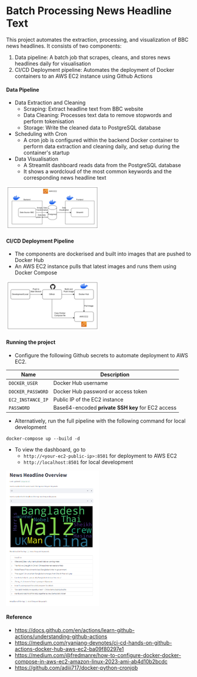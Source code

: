 # Batch Processing News Headline Text

This project automates the extraction, processing, and visualization of BBC news headlines. It consists of two components:
1. Data pipeline: A batch job that scrapes, cleans, and stores news headlines daily for visualisation
2. CI/CD Deployment pipeline: Automates the deployment of Docker containers to an AWS EC2 instance using Github Actions

#### Data Pipeline
- Data Extraction and Cleaning
    - Scraping: Extract headline text from BBC website 
    - Data Cleaning: Processes text data to remove stopwords and perform tokenisation
    - Storage: Write the cleaned data to PostgreSQL database
- Scheduling with Cron
    -  A cron job is configured within the backend Docker container to perform data extraction and cleaning daily, and setup during the container's startup
- Data Visualisation
    - A Streamlit dashboard reads data from the PostgreSQL database
    - It shows a wordcloud of the most common keywords and the corresponding news headline text

<img src = "./images/data_pipeline.png" width="50%" height="50%">

#### CI/CD Deployment Pipeline

- The components are dockerised and built into images that are pushed to Docker Hub
- An AWS EC2 instance pulls that latest images and runs them using Docker Compose

<img src = "./images/cicd_pipeline.png" width="50%" height="50%">

#### Running the project
- Configure the following Github secrets to automate deployment to AWS EC2. 

| Name               | Description                                                 |
|--------------------|-------------------------------------------------------------|
| `DOCKER_USER`  | Docker Hub username                                             |
| `DOCKER_PASSWORD`  | Docker Hub password or access token                         |                 
| `EC2_INSTANCE_IP`  | Public IP of the EC2 instance                               |
| `PASSWORD`  | Base64-encoded **private SSH key** for EC2 access                  |
- Alternatively, run the full pipeline with the following command for local development
```
docker-compose up --build -d
```

- To view the dashboard, go to 
    - ```http://<your-ec2-public-ip>:8501``` for deployment to AWS EC2
    - ```http://localhost:8501``` for local development

<img src = "./images/streamlit.png" width="50%" height="50%">

#### Reference

- https://docs.github.com/en/actions/learn-github-actions/understanding-github-actions
- https://medium.com/ryanjang-devnotes/ci-cd-hands-on-github-actions-docker-hub-aws-ec2-ba09f80297e1
- https://medium.com/@fredmanre/how-to-configure-docker-docker-compose-in-aws-ec2-amazon-linux-2023-ami-ab4d10b2bcdc
- https://github.com/adiii717/docker-python-cronjob



